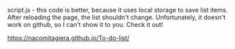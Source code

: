 script.js - this code is better, because it uses local storage to save list items. After reloading the page, the list shouldn't change. Unfortunately, it doesn't work on github, so I can't show it to you. Check it out!

https://nacomitagiera.github.io/To-do-list/

